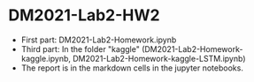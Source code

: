 # DM2021-Lab2-HW2

- First part: DM2021-Lab2-Homework.ipynb
- Third part: In the folder "kaggle" (DM2021-Lab2-Homework-kaggle.ipynb, DM2021-Lab2-Homework-kaggle-LSTM.ipynb)
- The report is in the markdown cells in the jupyter notebooks.
